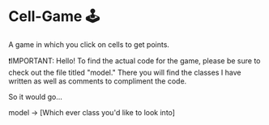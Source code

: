 # Cell-Game 🕹️
A game in which you click on cells to get points.

❗IMPORTANT: Hello! To find the actual code for the game, please be sure to check out the file titled "model." There you will find the classes I have written as well as comments to compliment the code.

So it would go...

model -> [Which ever class you'd like to look into]
